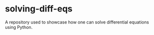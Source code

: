 # solving-diff-eqs
A repository used to showcase how one can solve differential equations using Python.
